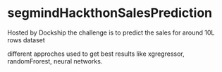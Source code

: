 # segmindHackthonSalesPrediction

Hosted by Dockship 
the challenge is to predict the sales for around 10L rows dataset

different approches used to get best results like xgregressor, randomFrorest, neural networks.
